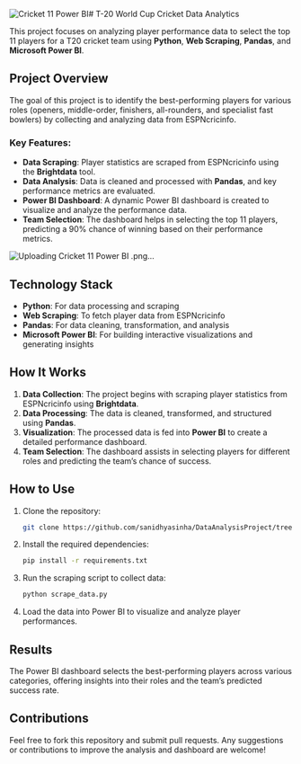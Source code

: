 ![Cricket 11 Power BI ](https://github.com/user-attachments/assets/5e3998b1-21c7-49d7-ae8b-468c07d374fd)# T-20 World Cup Cricket Data Analytics

This project focuses on analyzing player performance data to select the top 11 players for a T20 cricket team using **Python**, **Web Scraping**, **Pandas**, and **Microsoft Power BI**.

## Project Overview

The goal of this project is to identify the best-performing players for various roles (openers, middle-order, finishers, all-rounders, and specialist fast bowlers) by collecting and analyzing data from ESPNcricinfo.

### Key Features:
- **Data Scraping**: Player statistics are scraped from ESPNcricinfo using the **Brightdata** tool.
- **Data Analysis**: Data is cleaned and processed with **Pandas**, and key performance metrics are evaluated.
- **Power BI Dashboard**: A dynamic Power BI dashboard is created to visualize and analyze the performance data.
- **Team Selection**: The dashboard helps in selecting the top 11 players, predicting a 90% chance of winning based on their performance metrics.


![Uploading Cricket 11 Power BI .png…]()


## Technology Stack
- **Python**: For data processing and scraping
- **Web Scraping**: To fetch player data from ESPNcricinfo
- **Pandas**: For data cleaning, transformation, and analysis
- **Microsoft Power BI**: For building interactive visualizations and generating insights

## How It Works
1. **Data Collection**: The project begins with scraping player statistics from ESPNcricinfo using **Brightdata**.
2. **Data Processing**: The data is cleaned, transformed, and structured using **Pandas**.
3. **Visualization**: The processed data is fed into **Power BI** to create a detailed performance dashboard.
4. **Team Selection**: The dashboard assists in selecting players for different roles and predicting the team’s chance of success.

## How to Use
1. Clone the repository:  
   ```bash
   git clone https://github.com/sanidhyasinha/DataAnalysisProject/tree/main/T20_CricketAnalytics/Datas
   ```
2. Install the required dependencies:
   ```bash
   pip install -r requirements.txt
   ```
3. Run the scraping script to collect data:
   ```bash
   python scrape_data.py
   ```
4. Load the data into Power BI to visualize and analyze player performances.

## Results
The Power BI dashboard selects the best-performing players across various categories, offering insights into their roles and the team’s predicted success rate.

## Contributions
Feel free to fork this repository and submit pull requests. Any suggestions or contributions to improve the analysis and dashboard are welcome!

